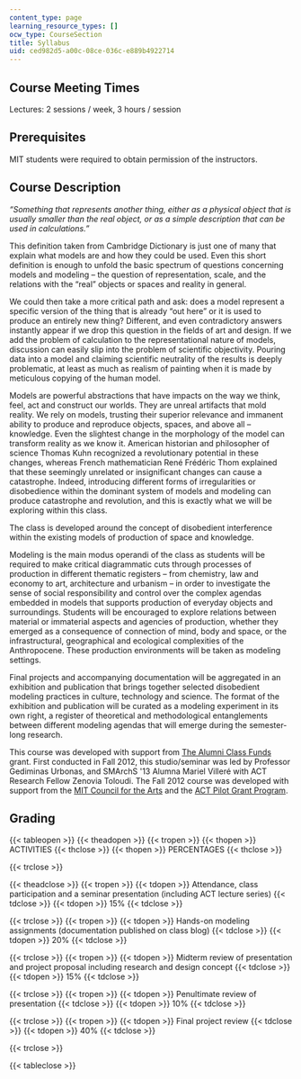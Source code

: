 ```yaml
---
content_type: page
learning_resource_types: []
ocw_type: CourseSection
title: Syllabus
uid: ced982d5-a00c-08ce-036c-e889b4922714
---
```


Course Meeting Times
--------------------

Lectures: 2 sessions / week, 3 hours / session

Prerequisites
-------------

MIT students were required to obtain permission of the instructors. 

Course Description
------------------

_“Something that represents another thing, either as a physical object that is usually smaller than the real object, or as a simple description that can be used in calculations.”_

This definition taken from Cambridge Dictionary is just one of many that explain what models are and how they could be used. Even this short definition is enough to unfold the basic spectrum of questions concerning models and modeling – the question of representation, scale, and the relations with the “real” objects or spaces and reality in general.

We could then take a more critical path and ask: does a model represent a specific version of the thing that is already “out here” or it is used to produce an entirely new thing? Different, and even contradictory answers instantly appear if we drop this question in the fields of art and design. If we add the problem of calculation to the representational nature of models, discussion can easily slip into the problem of scientific objectivity. Pouring data into a model and claiming scientific neutrality of the results is deeply problematic, at least as much as realism of painting when it is made by meticulous copying of the human model.

Models are powerful abstractions that have impacts on the way we think, feel, act and construct our worlds. They are unreal artifacts that mold reality. We rely on models, trusting their superior relevance and immanent ability to produce and reproduce objects, spaces, and above all – knowledge. Even the slightest change in the morphology of the model can transform reality as we know it. American historian and philosopher of science Thomas Kuhn recognized a revolutionary potential in these changes, whereas French mathematician René Frédéric Thom explained that these seemingly unrelated or insignificant changes can cause a catastrophe. Indeed, introducing different forms of irregularities or disobedience within the dominant system of models and modeling can produce catastrophe and revolution, and this is exactly what we will be exploring within this class.

The class is developed around the concept of disobedient interference within the existing models of production of space and knowledge.

Modeling is the main modus operandi of the class as students will be required to make critical diagrammatic cuts through processes of production in different thematic registers – from chemistry, law and economy to art, architecture and urbanism – in order to investigate the sense of social responsibility and control over the complex agendas embedded in models that supports production of everyday objects and surroundings. Students will be encouraged to explore relations between material or immaterial aspects and agencies of production, whether they emerged as a consequence of connection of mind, body and space, or the infrastructural, geographical and ecological complexities of the Anthropocene. These production environments will be taken as modeling settings.

Final projects and accompanying documentation will be aggregated in an exhibition and publication that brings together selected disobedient modeling practices in culture, technology and science. The format of the exhibition and publication will be curated as a modeling experiment in its own right, a register of theoretical and methodological entanglements between different modeling agendas that will emerge during the semester-long research.

This course was developed with support from [The Alumni Class Funds](http://web.mit.edu/alumnifunds/about.html) grant. First conducted in Fall 2012, this studio/seminar was led by Professor Gediminas Urbonas, and SMArchS '13 Alumna Mariel Villeré with ACT Research Fellow Zenovia Toloudi. The Fall 2012 course was developed with support from the [MIT Council for the Arts](http://arts.mit.edu/welcome/camit/) and the [ACT Pilot Grant Program](http://act.mit.edu/facilities-and-resources/opportunities/act-pilot-grant-program/).

Grading
-------

{{< tableopen >}}
{{< theadopen >}}
{{< tropen >}}
{{< thopen >}}
ACTIVITIES
{{< thclose >}}
{{< thopen >}}
PERCENTAGES
{{< thclose >}}

{{< trclose >}}

{{< theadclose >}}
{{< tropen >}}
{{< tdopen >}}
Attendance, class participation and a seminar presentation (including ACT lecture series)
{{< tdclose >}}
{{< tdopen >}}
15%
{{< tdclose >}}

{{< trclose >}}
{{< tropen >}}
{{< tdopen >}}
Hands-on modeling assignments (documentation published on class blog)
{{< tdclose >}}
{{< tdopen >}}
20%
{{< tdclose >}}

{{< trclose >}}
{{< tropen >}}
{{< tdopen >}}
Midterm review of presentation and project proposal including research and design concept
{{< tdclose >}}
{{< tdopen >}}
15%
{{< tdclose >}}

{{< trclose >}}
{{< tropen >}}
{{< tdopen >}}
Penultimate review of presentation
{{< tdclose >}}
{{< tdopen >}}
10%
{{< tdclose >}}

{{< trclose >}}
{{< tropen >}}
{{< tdopen >}}
Final project review
{{< tdclose >}}
{{< tdopen >}}
40%
{{< tdclose >}}

{{< trclose >}}

{{< tableclose >}}